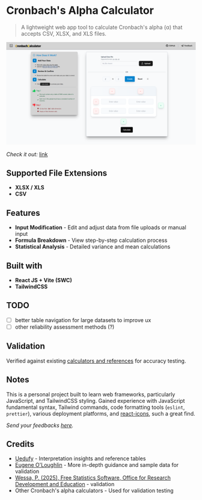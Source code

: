 # Cronbach's Alpha Calculator

> A lightweight web app tool to calculate Cronbach's alpha (α) that accepts CSV, XLSX, and XLS files.

<p align="center">
 <img src="lp.png" alt="comparison image" />
</p>

*Check it out:* <a href="link" target="_blank" rel="noopener noreferrer">link</a>

## Supported File Extensions

- **XLSX / XLS**
- **CSV**

## Features

- **Input Modification** - Edit and adjust data from file uploads or manual input
- **Formula Breakdown** - View step-by-step calculation process
- **Statistical Analysis** - Detailed variance and mean calculations

## Built with

- **React JS + Vite (SWC)**
- **TailwindCSS**

## TODO

- [ ] better table navigation for large datasets to improve ux
- [ ] other reliability assessment methods (?)

## Validation

Verified against existing <a href="https://www.canva.com/design/DAGv_1uZTjU/5WjqaU-uwj2cLHTULlKvFQ/view?utm_content=DAGv_1uZTjU&utm_campaign=designshare&utm_medium=link2&utm_source=uniquelinks&utlId=ha097b70846" target="_blank" rel="noopener noreferrer">calculators and references</a> for accuracy testing.

## Notes

This is a personal project built to learn web frameworks, particularly JavaScript, and TailwindCSS styling. Gained experience with JavaScript fundamental syntax, Tailwind commands, code formatting tools (`eslint`, `prettier`), various deployment platforms, and <a href="https://react-icons.github.io/react-icons/" target="_blank" rel="noopener noreferrer">react-icons</a>, such a great find.

*Send your feedbacks <a href="https://tally.so/r/m6BXP5" target="_blank" rel="noopener noreferrer">here</a>.*

## Credits

- <a href="https://uedufy.com/how-to-calculate-cronbachs-alpha-in-excel/" target="_blank" rel="noopener noreferrer">Uedufy</a> - Interpretation insights and reference tables  
- <a href="https://youtu.be/Hgf22LMcOHc" target="_blank" rel="noopener noreferrer">Eugene O'Loughlin</a> - More in-depth guidance and sample data for validation  
- <a href="https://www.wessa.net/rwasp_cronbach.wasp#cite" target="_blank" rel="noopener noreferrer">Wessa, P. (2025), Free Statistics Software, Office for Research Development and Education</a> - validation  
- Other Cronbach's alpha calculators - Used for validation testing
